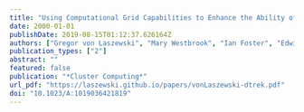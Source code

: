 ```yaml
---
title: "Using Computational Grid Capabilities to Enhance the Ability of an X-Ray Source for Structural Biology"
date: 2000-01-01
publishDate: 2019-08-15T01:12:37.626164Z
authors: ["Gregor von Laszewski", "Mary Westbrook", "Ian Foster", "Edwin Westbrook", "Craig Barnes"]
publication_types: ["2"]
abstract: ""
featured: false
publication: "*Cluster Computing*"
url_pdf: "https://laszewski.github.io/papers/vonLaszewski-dtrek.pdf"
doi: "10.1023/A:1019036421819"
---
```


